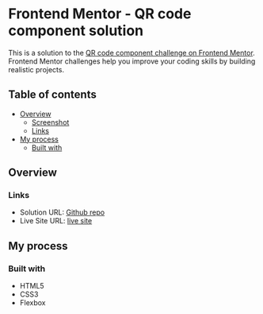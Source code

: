 # Frontend Mentor - QR code component solution

This is a solution to the [QR code component challenge on Frontend Mentor](https://www.frontendmentor.io/challenges/qr-code-component-iux_sIO_H). Frontend Mentor challenges help you improve your coding skills by building realistic projects.

## Table of contents

- [Overview](#overview)
  - [Screenshot](#screenshot)
  - [Links](#links)
- [My process](#my-process)
  - [Built with](#built-with)

## Overview

### Links

- Solution URL: [Github repo](https://github.com/MemoBiomy/QR-code-component)
- Live Site URL: [live site](https://memobiomy.github.io/QR-code-component/)

## My process

### Built with

- HTML5
- CSS3
- Flexbox
